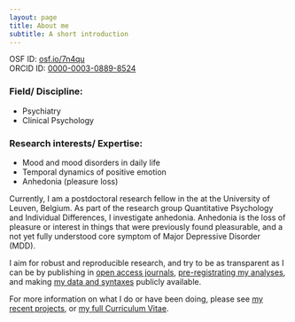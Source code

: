```yaml
---
layout: page
title: About me
subtitle: A short introduction
---
```


OSF ID:	[osf.io/7n4qu](https://osf.io/7n4qu/)  
ORCID ID: [0000-0003-0889-8524](https://orcid.org/0000-0003-0889-8524)
  
### Field/ Discipline:

- Psychiatry
- Clinical Psychology

### Research interests/ Expertise:

- Mood and mood disorders in daily life
- Temporal dynamics of positive emotion
- Anhedonia (pleasure loss)


Currently, I am a postdoctoral research fellow in the at the University of Leuven, Belgium. As part of the research group Quantitative Psychology and Individual Differences, I investigate anhedonia. Anhedonia is the loss of pleasure or interest in things that were previously found pleasurable, and a not yet fully understood core symptom of Major Depressive Disorder (MDD).

I aim for robust and reproducible research, and try to be as transparent as I can be by publishing in [open access journals](https://en.wikipedia.org/wiki/Open_access), [pre-registrating my analyses](https://osf.io/7n4qu/), and making [my data and syntaxes](https://osf.io/k7rfu/) publicly available.

For more information on what I do or have been doing, please see [my recent projects](https://heiningave.github.io/projects/), or [my full Curriculum Vitae](https://heiningave.github.io/CV/).
